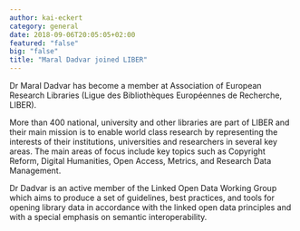 ```yaml
---
author: kai-eckert
category: general
date: 2018-09-06T20:05:05+02:00
featured: "false"
big: "false"
title: "Maral Dadvar joined LIBER"
---
```

Dr Maral Dadvar has become a member at Association of European Research Libraries (Ligue des Bibliothèques Européennes de Recherche, LIBER).
<!--more-->

More than 400 national, university and other libraries are part of LIBER and their main mission is to enable world class research by representing the interests of their institutions, universities and researchers in several key areas.  The main areas of focus include key topics such as Copyright Reform, Digital Humanities, Open Access, Metrics, and Research Data Management.

Dr Dadvar is an active member of the Linked Open Data Working Group  which aims to produce a set of guidelines, best practices, and tools for opening library data in accordance with the linked open data principles and with a special emphasis on semantic interoperability. 
 
